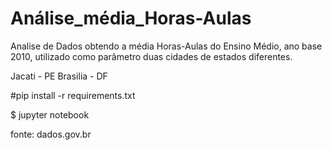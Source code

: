 # Análise_média_Horas-Aulas

Analise de Dados obtendo a média Horas-Aulas do Ensino Médio, ano base 2010, utilizado como parâmetro duas cidades de estados diferentes.

Jacati - PE
Brasilia - DF

#pip install -r requirements.txt

$ jupyter notebook

fonte: dados.gov.br
